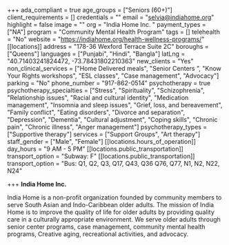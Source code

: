 +++
ada_compliant = true
age_groups = ["Seniors (60+)"]
client_requirements = []
credentials = ""
email = "selvia@indiahome.org"
highlight = false
image = ""
org = "India Home Inc. "
payment_types = ["NA"]
program = "Community Mental Health Program"
tags = []
telehealth = "No"
website = "https://indiahome.org/health-wellness-programs/"
[[locations]]
address = "178-36 Wexford Terrace Suite 2C"
boroughs = ["Queens"]
languages = ["Punjabi", "Hindi", "Bangla"]
latLng = "40.71403241824472, -73.78431802210363"
new_clients = "Yes"
non_clinical_services = ["Home Delivered meals", "Senior Centers ", "Know Your Rights workshops", "ESL classes", "Case management", "Advocacy"]
parking = "No"
phone_number = "917-862-0514"
psychotherapy = true
psychotherapy_specialties = ["Stress", "Spirituality", "Schizophrenia", "Relationship issues", "Racial and cultural identity", "Medication management", "Insomnia and sleep issues", "Grief, loss, and bereavement", "Family conflict", "Eating disorders", "Divorce and separation", "Depression", "Dementia", "Cultural adjustment", "Coping skills", "Chronic pain", "Chronic illness", "Anger management"]
psychotherapy_types = ["Supportive therapy"]
services = ["Support Groups", "Art therapy"]
staff_gender = ["Male", "Female"]
[[locations.hours_of_operation]]
day_hours = "9 AM - 5 PM"
[[locations.public_transportation]]
transport_option = "Subway: F"
[[locations.public_transportation]]
transport_option = "Bus: Q1, Q2, Q3, Q17, Q43, Q36 Q76, Q77, N1, N2, N22, N24"

+++
**India Home Inc.**

India Home is a non-profit organization founded by community members to serve South Asian and Indo-Caribbean older adults. The mission of India Home is to improve the quality of life for older adults by providing quality care in a culturally appropriate environment. We serve older adults through senior center programs, case management, community mental health programs, Creative aging, recreational activities, and advocacy.